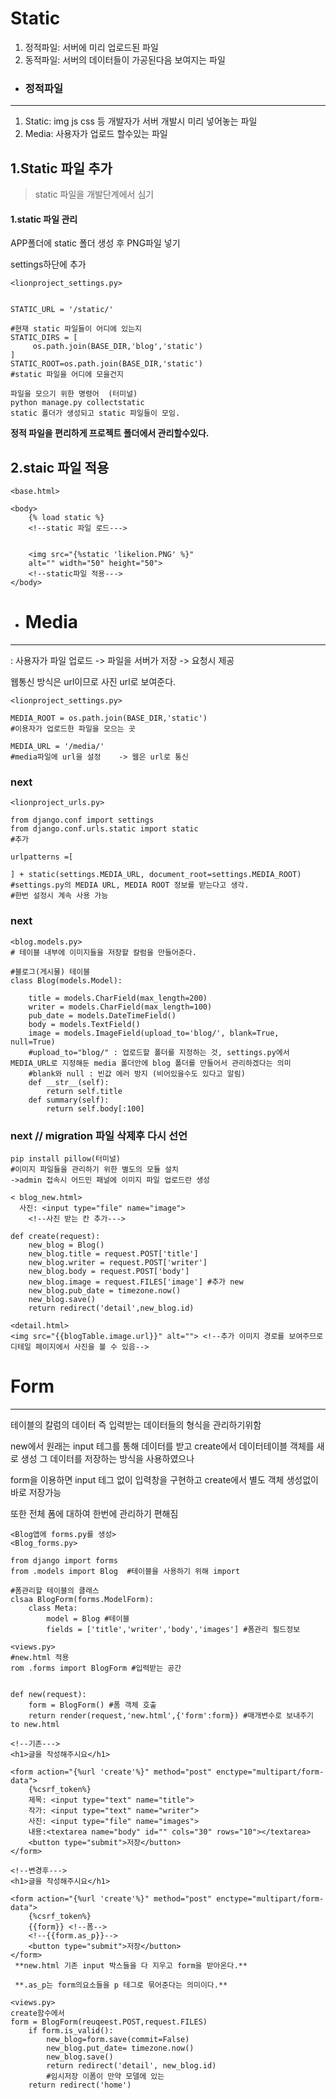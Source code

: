 # Static

1. 정적파일: 서버에 미리 업로드된 파일
2. 동적파일: 서버의 데이터들이 가공된다음 보여지는 파일



- ### **정적파일**

------

1. Static:  img js css 등 개발자가 서버 개발시 미리 넣어놓는 파일
2. Media: 사용자가 업로드 할수있는 파일



## 1.Static 파일 추가

> static 파일을 개발단계에서 심기

#### **1.static 파일 관리**

APP폴더에  static 폴더 생성 후  PNG파일 넣기

settings하단에 추가

```
<lionproject_settings.py>


STATIC_URL = '/static/'

#현재 static 파일들이 어디에 있는지 
STATIC_DIRS = [
     os.path.join(BASE_DIR,'blog','static')
]
STATIC_ROOT=os.path.join(BASE_DIR,'static')
#static 파일을 어디에 모을건지

```



```
파일을 모으기 위한 명령어  (터미널)
python manage.py collectstatic
static 폴더가 생성되고 static 파일들이 모임.
```



**정적 파일을 편리하게 프로젝트 폴더에서 관리할수있다.**

## 2.staic 파일 적용

```
<base.html>

<body>
    {% load static %} 
    <!--static 파일 로드--->
    
    
    <img src="{%static 'likelion.PNG' %}" 
    alt="" width="50" height="50">  
    <!--static파일 적용--->
</body>
```





- # Media

------

: 사용자가  파일 업로드 ->  파일을 서버가 저장 -> 요청시 제공

웹통신 방식은 url이므로 사진 url로 보여준다.

```
<lionproject_settings.py>

MEDIA_ROOT = os.path.join(BASE_DIR,'static')
#이용자가 업로드한 파일을 모으는 곳

MEDIA_URL = '/media/'
#media파일에 url을 설정    -> 웹은 url로 통신
```



### next

```
<lionproject_urls.py>

from django.conf import settings
from django.conf.urls.static import static
#추가

urlpatterns =[
   
] + static(settings.MEDIA_URL, document_root=settings.MEDIA_ROOT)
#settings.py의 MEDIA URL, MEDIA ROOT 정보를 받는다고 생각.
#한번 설정시 계속 사용 가능
```



### next

```
<blog.models.py>
# 테이블 내부에 이미지들을 저장할 칼럼을 만들어준다.

#블로그(게시물) 테이블
class Blog(models.Model):
    
    title = models.CharField(max_length=200)
    writer = models.CharField(max_length=100)
    pub_date = models.DateTimeField()
    body = models.TextField()
    image = models.ImageField(upload_to='blog/', blank=True, null=True)
    #upload_to="blog/" : 업로드할 폴더를 지정하는 것, settings.py에서 MEDIA_URL로 지정해둔 media 폴더안에 blog 폴더를 만들어서 관리하겠다는 의미
    #blank와 null : 빈값 에러 방지 (비어있을수도 있다고 알림)
    def __str__(self): 
        return self.title 
    def summary(self):
        return self.body[:100] 
```



### next   // migration 파일 삭제후 다시 선언 

```
pip install pillow(터미널)
#이미지 파일들을 관리하기 위한 별도의 모듈 설치
->admin 접속시 어드민 패널에 이미지 파일 업로드란 생성
```

```
< blog_new.html>
  사진: <input type="file" name="image">
    <!--사진 받는 칸 추가--->
```

```
def create(request):
    new_blog = Blog()
    new_blog.title = request.POST['title'] 
    new_blog.writer = request.POST['writer']
    new_blog.body = request.POST['body']
    new_blog.image = request.FILES['image'] #추가 new
    new_blog.pub_date = timezone.now()
    new_blog.save()
    return redirect('detail',new_blog.id)
```

```
<detail.html>
<img src="{{blogTable.image.url}}" alt=""> <!--추가 이미지 경로를 보여주므로 디테일 페이지에서 사진을 볼 수 있음-->
```

# **Form**

------

테이블의 칼럼의 데이터 즉 입력받는 데이터들의 형식을 관리하기위함

new에서 원래는 input 테그를 통해 데이터를 받고 create에서 데이터테이블 객체를 새로 생성 그 데이터를 저장하는 방식을 사용하였으나

form을 이용하면 input 테그 없이 입력창을 구현하고 create에서 별도 객체 생성없이 바로 저장가능

또한 전체 폼에 대하여 한번에 관리하기 편해짐



```
<Blog앱에 forms.py를 생성>
<Blog_forms.py>

from django import forms
from .models import Blog  #테이블을 사용하기 위해 import

#폼관리할 테이블의 클래스
clsaa BlogForm(forms.ModelForm):
    class Meta:
        model = Blog #테이블
        fields = ['title','writer','body','images'] #폼관리 필드정보    
```



```
<views.py>
#new.html 적용
rom .forms import BlogForm #입력받는 공간


def new(request): 
    form = BlogForm() #폼 객체 호출
    return render(request,'new.html',{'form':form}) #매개변수로 보내주기 to new.html
```



```
<!--기존--->
<h1>글을 작성해주시요</h1>

<form action="{%url 'create'%}" method="post" enctype="multipart/form-data"> 
    {%csrf_token%}
    제목: <input type="text" name="title">
    작가: <input type="text" name="writer">
    사진: <input type="file" name="images">
    내용:<textarea name="body" id="" cols="30" rows="10"></textarea>
    <button type="submit">저장</button>
</form>

<!--변경후--->
<h1>글을 작성해주시요</h1>

<form action="{%url 'create'%}" method="post" enctype="multipart/form-data">
    {%csrf_token%}
    {{form}} <!--폼-->
    <!--{{form.as_p}}-->
    <button type="submit">저장</button>
</form>
 **new.html 기존 input 박스들을 다 지우고 form을 받아온다.**

 **.as_p는 form의요소들을 p 테그로 묶어준다는 의미이다.**
```

```
<views.py>
create함수에서
form = BlogForm(reuqeest.POST,request.FILES)
	if form.is_valid():
        new_blog=form.save(commit=False)
        new_blog.put_date= timezone.now()
        new_blog.save()
        return redirect('detail', new_blog.id)
        #임시저장 이폼이 만약 모델에 있는 
	return redirect('home')

```